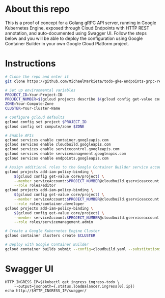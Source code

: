 # About this repo

This is a proof of concept for a Golang gRPC API server, running in Google Kubernetes Engine, exposed through Cloud Endpoints with HTTP REST annotation, and auto-documented using Swagger UI. Follow the steps below and you will be able to deploy the configuration using Google Container Builder in your own Google Cloud Platform project.

# Instructions

```bash
# Clone the repo and enter it
git clone https://github.com/MichaelMarkieta/todo-gke-endpoints-grpc-rest-golang.git && cd todo-gke-endpoints-grpc-rest-golang

# Set up environmental variables
PROJECT_ID=Your-Project-ID
PROJECT_NUMBER=$(gcloud projects describe $(gcloud config get-value core/project) --format=value\(projectNumber\)) 
ZONE=Your-Compute-Zone
CLUSTER=Your-Cluster-Name

# Configure gcloud defaults
gcloud config set project $PROJECT_ID
gcloud config set compute/zone $ZONE

# Enable APIs
gcloud services enable container.googleapis.com
gcloud services enable cloudbuild.googleapis.com
gcloud services enable servicecontrol.googleapis.com
gcloud services enable servicemanagement.googleapis.com
gcloud services enable endpoints.googleapis.com

# Assign additional roles to the Google Container Builder service account
gcloud projects add-iam-policy-binding \
    $(gcloud config get-value core/project) \
    --member serviceAccount:$PROJECT_NUMBER@cloudbuild.gserviceaccount.com \
    --role roles/editor
gcloud projects add-iam-policy-binding \
    $(gcloud config get-value core/project) \
    --member serviceAccount:$PROJECT_NUMBER@cloudbuild.gserviceaccount.com \
    --role roles/container.developer
gcloud projects add-iam-policy-binding \
    $(gcloud config get-value core/project) \
    --member serviceAccount:$PROJECT_NUMBER@cloudbuild.gserviceaccount.com \
    --role roles/servicemanagement.admin

# Create a Google Kubernetes Engine Cluster
gcloud container clusters create $CLUSTER

# Deploy with Google Container Builder
gcloud container builds submit --config=cloudbuild.yaml --substitutions _ZONE=$ZONE,_CLUSTER=$CLUSTER .
```

# Swagger UI

```
HTTP_INGRESS_IP=$(kubectl get ingress ingress-todo \
    --output=jsonpath={.status.loadBalancer.ingress[0].ip})
echo http://$HTTP_INGRESS_IP/swagger/
```
